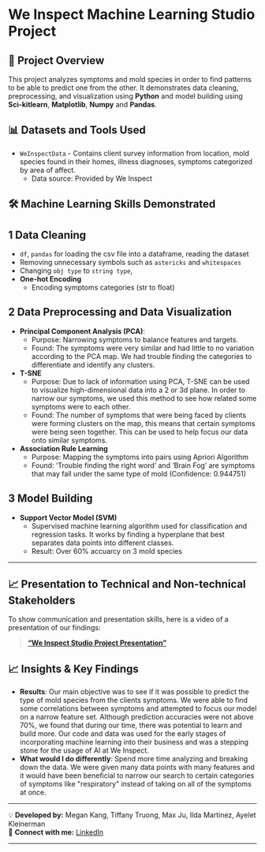 # We Inspect Machine Learning Studio Project

## 📌 Project Overview
This project analyzes symptoms and mold species in order to find patterns to be able to predict one from the other. It demonstrates data cleaning, preprocessing, and visualization using **Python** and model building using **Sci-kitlearn**, **Matplotlib**, **Numpy** and **Pandas**.

## 📊 Datasets and Tools Used
- `WeInspectData` - Contains client survey information from location, mold species found in their homes, illness diagnoses, symptoms categorized by area of affect.
  - Data source: Provided by We Inspect

## 🛠️ Machine Learning Skills Demonstrated
## 1️ Data Cleaning
- `df`, `pandas` for loading the csv file into a dataframe, reading the dataset
- Removing unnecessary symbols such as `astericks` and `whitespaces`
- Changing `obj type` to `string type`, 
- **One-hot Encoding**
  - Encoding symptoms categories (str to float)

## 2️ Data Preprocessing and Data Visualization
- **Principal Component Analysis (PCA)**:
  - Purpose: Narrowing symptoms to balance features and targets.
  - Found: The symptoms were very similar and had little to no variation according to the PCA map. We had trouble finding the categories to differentiate and identify any clusters.
- **T-SNE**
  - Purpose: Due to lack of information using PCA, T-SNE can be used to visualize high-dimensional data into a 2 or 3d plane. In order to narrow our symptoms, we used this method to see how related some symptoms were to each other.
  - Found: The number of symptoms that were being faced by clients were forming clusters on the map, this means that certain symptoms were being seen together. This can be used to help focus our data onto similar symptoms.
- **Association Rule Learning**
  - Purpose: Mapping the symptoms into pairs using Apriori Algorithm
  - Found: ‘Trouble finding the right word’ and ‘Brain Fog’ are symptoms that may fall under the same type of mold (Confidence: 0.944751) 

## 3 Model Building
- **Support Vector Model (SVM)**
  - Supervised machine learning algorithm used for classification and regression tasks. It works by finding a hyperplane that best separates data points into different classes.
  - Result: Over 60% accuarcy on 3 mold species

---

## 📈 Presentation to Technical and Non-technical Stakeholders

To show communication and presentation skills, here is a video of a presentation of our findings:

> [**“We Inspect Studio Project Presentation”**](https://drive.google.com/file/d/1ChykVVNbSp47HiVQ6Q3BocyXlcNovsdb/view?usp=drive_link)

## 📈 Insights & Key Findings
- **Results**: Our main objective was to see if it was possible to predict the type of mold species from the clients symptoms. We were able to find some correlations between symptoms and attempted to focus our model on a narrow feature set. Although prediction accuracies were not above 70%, we found that during our time, there was potential to learn and build more. Our code and data was used for the early stages of incorporating machine learning into their business and was a stepping stone for the usage of AI at We Inspect.
- **What would I do differently**: Spend more time analyzing and breaking down the data. We were given many data points with many features and it would have been beneficial to narrow our search to certain categories of symptoms like "respiratory" instead of taking on all of the symptoms at once.

---

💡 **Developed by:** Megan Kang, Tiffany Truong, Max Ju, Ilda Martinez, Ayelet Kleinerman   
🔗 **Connect with me:** [LinkedIn](https://www.linkedin.com/in/megan-kang-195b70165/)

---
